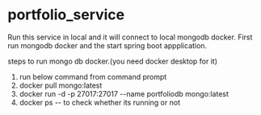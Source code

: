 # portfolio_service

Run this service in local and it will connect to local mongodb docker.
First run mongodb docker and the start spring boot appplication.


steps to run mongo db docker.(you need docker desktop for it)

1) run below command from command prompt
2) docker pull mongo:latest
3) docker run -d -p 27017:27017 --name portfoliodb mongo:latest
4) docker ps  -- to check whether its running or not
